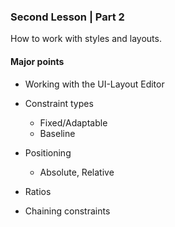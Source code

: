 ### Second Lesson | Part 2

How to work with styles and layouts.

#### Major points 

* Working with the UI-Layout Editor 

* Constraint types
  * Fixed/Adaptable 
  * Baseline 
* Positioning
  * Absolute, Relative
* Ratios 

* Chaining constraints 